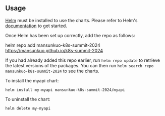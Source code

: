 ## Usage

[Helm](https://helm.sh) must be installed to use the charts.  Please refer to
Helm's [documentation](https://helm.sh/docs) to get started.

Once Helm has been set up correctly, add the repo as follows:

  helm repo add mansunkuo-k8s-summit-2024 https://mansunkuo.github.io/k8s-summit-2024

If you had already added this repo earlier, run `helm repo update` to retrieve
the latest versions of the packages.  You can then run `helm search repo
mansunkuo-k8s-summit-2024` to see the charts.

To install the myapi chart:

    helm install my-myapi mansunkuo-k8s-summit-2024/myapi

To uninstall the chart:

    helm delete my-myapi
